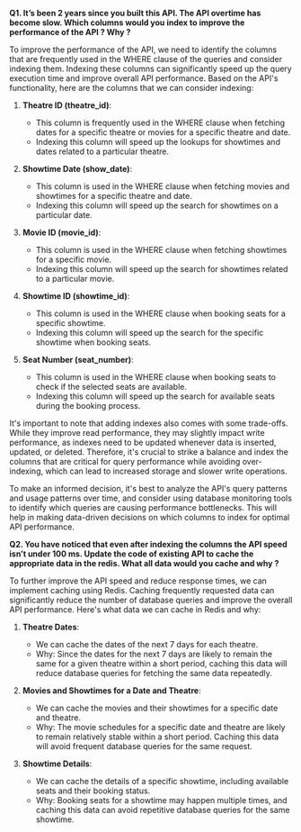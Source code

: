 **Q1. It’s been 2 years since you built this API. The API overtime has become slow. Which columns would you index to improve the performance of the API ? Why ?**

To improve the performance of the API, we need to identify the columns that are frequently used in the WHERE clause of the queries and consider indexing them. Indexing these columns can significantly speed up the query execution time and improve overall API performance. Based on the API's functionality, here are the columns that we can consider indexing:

1. **Theatre ID (theatre_id)**:
   - This column is frequently used in the WHERE clause when fetching dates for a specific theatre or movies for a specific theatre and date.
   - Indexing this column will speed up the lookups for showtimes and dates related to a particular theatre.

2. **Showtime Date (show_date)**:
   - This column is used in the WHERE clause when fetching movies and showtimes for a specific theatre and date.
   - Indexing this column will speed up the search for showtimes on a particular date.

3. **Movie ID (movie_id)**:
   - This column is used in the WHERE clause when fetching showtimes for a specific movie.
   - Indexing this column will speed up the search for showtimes related to a particular movie.

4. **Showtime ID (showtime_id)**:
   - This column is used in the WHERE clause when booking seats for a specific showtime.
   - Indexing this column will speed up the search for the specific showtime when booking seats.

5. **Seat Number (seat_number)**:
   - This column is used in the WHERE clause when booking seats to check if the selected seats are available.
   - Indexing this column will speed up the search for available seats during the booking process.

It's important to note that adding indexes also comes with some trade-offs. While they improve read performance, they may slightly impact write performance, as indexes need to be updated whenever data is inserted, updated, or deleted. Therefore, it's crucial to strike a balance and index the columns that are critical for query performance while avoiding over-indexing, which can lead to increased storage and slower write operations.

To make an informed decision, it's best to analyze the API's query patterns and usage patterns over time, and consider using database monitoring tools to identify which queries are causing performance bottlenecks. This will help in making data-driven decisions on which columns to index for optimal API performance.

**Q2. You have noticed that even after indexing the columns the API speed isn’t under 100 ms. Update the code of existing API to cache the appropriate data in the redis. What all data would you cache and why ?**

To further improve the API speed and reduce response times, we can implement caching using Redis. Caching frequently requested data can significantly reduce the number of database queries and improve the overall API performance. Here's what data we can cache in Redis and why:

1. **Theatre Dates**:
   - We can cache the dates of the next 7 days for each theatre.
   - Why: Since the dates for the next 7 days are likely to remain the same for a given theatre within a short period, caching this data will reduce database queries for fetching the same data repeatedly.

2. **Movies and Showtimes for a Date and Theatre**:
   - We can cache the movies and their showtimes for a specific date and theatre.
   - Why: The movie schedules for a specific date and theatre are likely to remain relatively stable within a short period. Caching this data will avoid frequent database queries for the same request.

3. **Showtime Details**:
   - We can cache the details of a specific showtime, including available seats and their booking status.
   - Why: Booking seats for a showtime may happen multiple times, and caching this data can avoid repetitive database queries for the same showtime.

